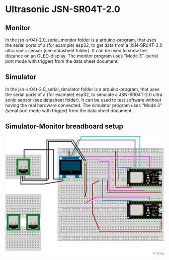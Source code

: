 # Ultrasonic JSN-SR04T-2.0

## Monitor
In the jsn-sr04t-2.0_serial_monitor folder is a arduino-program, that uses the serial ports of a (for example) esp32, to get data from a JSN-SR04T-2.0 ultra sonic sensor (see datasheet folder). It can be used to show the distance on an OLED-display.
The monitor program uses "Mode 3" (serial port mode with trigger) from the data sheet document.

## Simulator
In the jsn-sr04t-2.0_serial_simulator folder is a arduino-program, that uses the serial ports of a (for example) esp32, to simulate a JSN-SR04T-2.0 ultra sonic sensor (see datasheet folder). It can be used to test software without having the real hardware connected.
The simulator program uses "Mode 3" (serial port mode with trigger) from the data sheet document.

## Simulator-Monitor breadboard setup
![Alt text](https://github.com/baumrasen/esp32_projects/blob/develop/ultrasonic_jsn-sr04t-2.0/jsn-sr04t-2.0_sim_mon_breadboard/rs232_rsn-sr04t_breadboard.png)
